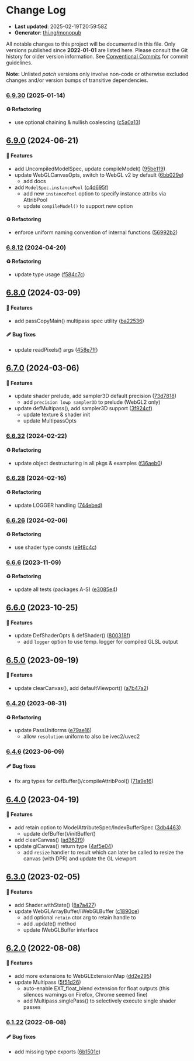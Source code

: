 # Change Log

- **Last updated**: 2025-02-19T20:59:58Z
- **Generator**: [thi.ng/monopub](https://thi.ng/monopub)

All notable changes to this project will be documented in this file.
Only versions published since **2022-01-01** are listed here.
Please consult the Git history for older version information.
See [Conventional Commits](https://conventionalcommits.org/) for commit guidelines.

**Note:** Unlisted _patch_ versions only involve non-code or otherwise excluded changes
and/or version bumps of transitive dependencies.

### [6.9.30](https://github.com/thi-ng/umbrella/tree/@thi.ng/webgl@6.9.30) (2025-01-14)

#### ♻️ Refactoring

- use optional chaining & nullish coalescing ([c5a0a13](https://github.com/thi-ng/umbrella/commit/c5a0a13))

## [6.9.0](https://github.com/thi-ng/umbrella/tree/@thi.ng/webgl@6.9.0) (2024-06-21)

#### 🚀 Features

- add UncompiledModelSpec, update compileModel() ([95be119](https://github.com/thi-ng/umbrella/commit/95be119))
- update WebGLCanvasOpts, switch to WebGL v2 by default ([6bb029e](https://github.com/thi-ng/umbrella/commit/6bb029e))
  - add docs
- add `ModelSpec.instancePool` ([c4d695f](https://github.com/thi-ng/umbrella/commit/c4d695f))
  - add new `instancePool` option to specify instance attribs via AttribPool
  - update `compileModel()` to support new option

#### ♻️ Refactoring

- enforce uniform naming convention of internal functions ([56992b2](https://github.com/thi-ng/umbrella/commit/56992b2))

### [6.8.12](https://github.com/thi-ng/umbrella/tree/@thi.ng/webgl@6.8.12) (2024-04-20)

#### ♻️ Refactoring

- update type usage ([f584c7c](https://github.com/thi-ng/umbrella/commit/f584c7c))

## [6.8.0](https://github.com/thi-ng/umbrella/tree/@thi.ng/webgl@6.8.0) (2024-03-09)

#### 🚀 Features

- add passCopyMain() multipass spec utility ([ba22536](https://github.com/thi-ng/umbrella/commit/ba22536))

#### 🩹 Bug fixes

- update readPixels() args ([458e7ff](https://github.com/thi-ng/umbrella/commit/458e7ff))

## [6.7.0](https://github.com/thi-ng/umbrella/tree/@thi.ng/webgl@6.7.0) (2024-03-06)

#### 🚀 Features

- update shader prelude, add sampler3D default precision ([73d7818](https://github.com/thi-ng/umbrella/commit/73d7818))
  - add `precision lowp sampler3D` to prelude (WebGL2 only)
- update defMultipass(), add sampler3D support ([3f924cf](https://github.com/thi-ng/umbrella/commit/3f924cf))
  - update texture & shader init
  - update MultipassOpts

### [6.6.32](https://github.com/thi-ng/umbrella/tree/@thi.ng/webgl@6.6.32) (2024-02-22)

#### ♻️ Refactoring

- update object destructuring in all pkgs & examples ([f36aeb0](https://github.com/thi-ng/umbrella/commit/f36aeb0))

### [6.6.28](https://github.com/thi-ng/umbrella/tree/@thi.ng/webgl@6.6.28) (2024-02-16)

#### ♻️ Refactoring

- update LOGGER handling ([744ebed](https://github.com/thi-ng/umbrella/commit/744ebed))

### [6.6.26](https://github.com/thi-ng/umbrella/tree/@thi.ng/webgl@6.6.26) (2024-02-06)

#### ♻️ Refactoring

- use shader type consts ([e9f8c4c](https://github.com/thi-ng/umbrella/commit/e9f8c4c))

### [6.6.6](https://github.com/thi-ng/umbrella/tree/@thi.ng/webgl@6.6.6) (2023-11-09)

#### ♻️ Refactoring

- update all tests (packages A-S) ([e3085e4](https://github.com/thi-ng/umbrella/commit/e3085e4))

## [6.6.0](https://github.com/thi-ng/umbrella/tree/@thi.ng/webgl@6.6.0) (2023-10-25)

#### 🚀 Features

- update DefShaderOpts & defShader() ([800318f](https://github.com/thi-ng/umbrella/commit/800318f))
  - add `logger` option to use temp. logger for compiled GLSL output

## [6.5.0](https://github.com/thi-ng/umbrella/tree/@thi.ng/webgl@6.5.0) (2023-09-19)

#### 🚀 Features

- update clearCanvas(), add defaultViewport() ([a7b47a2](https://github.com/thi-ng/umbrella/commit/a7b47a2))

### [6.4.20](https://github.com/thi-ng/umbrella/tree/@thi.ng/webgl@6.4.20) (2023-08-31)

#### ♻️ Refactoring

- update PassUniforms ([e79ae16](https://github.com/thi-ng/umbrella/commit/e79ae16))
  - allow `resolution` uniform to also be ivec2/uvec2

### [6.4.6](https://github.com/thi-ng/umbrella/tree/@thi.ng/webgl@6.4.6) (2023-06-09)

#### 🩹 Bug fixes

- fix arg types for defBuffer()/compileAttribPool() ([71a9e16](https://github.com/thi-ng/umbrella/commit/71a9e16))

## [6.4.0](https://github.com/thi-ng/umbrella/tree/@thi.ng/webgl@6.4.0) (2023-04-19)

#### 🚀 Features

- add retain option to ModelAttributeSpec/IndexBufferSpec ([3db4463](https://github.com/thi-ng/umbrella/commit/3db4463))
  - update defBuffer()/initBuffer()
- add clearCanvas() ([ad362f9](https://github.com/thi-ng/umbrella/commit/ad362f9))
- update glCanvas() return type ([4af5e04](https://github.com/thi-ng/umbrella/commit/4af5e04))
  - add `resize` handler to result which can later be called to
    resize the canvas (with DPR) and update the GL viewport

## [6.3.0](https://github.com/thi-ng/umbrella/tree/@thi.ng/webgl@6.3.0) (2023-02-05)

#### 🚀 Features

- add Shader.withState() ([8a7a427](https://github.com/thi-ng/umbrella/commit/8a7a427))
- update WebGLArrayBuffer/IWebGLBuffer ([c1890ce](https://github.com/thi-ng/umbrella/commit/c1890ce))
  - add optional `retain` ctor arg to retain handle to
  - add .update() method
  - update IWebGLBuffer interface

## [6.2.0](https://github.com/thi-ng/umbrella/tree/@thi.ng/webgl@6.2.0) (2022-08-08)

#### 🚀 Features

- add more extensions to WebGLExtensionMap ([dd2e295](https://github.com/thi-ng/umbrella/commit/dd2e295))
- update Multipass ([5f51d26](https://github.com/thi-ng/umbrella/commit/5f51d26))
  - auto-enable EXT_float_blend extension for float outputs
    (this silences warnings on Firefox, Chrome seemed fine)
  - add Multipass.singlePass() to selectively execute single shader passes

### [6.1.22](https://github.com/thi-ng/umbrella/tree/@thi.ng/webgl@6.1.22) (2022-08-08)

#### 🩹 Bug fixes

- add missing type exports ([6b1501e](https://github.com/thi-ng/umbrella/commit/6b1501e))
